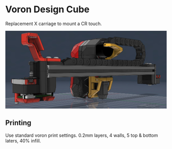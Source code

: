 # Voron Design Cube

Replacement X carriage to mount a CR touch.

![](./Images/X_back.jpg)

## Printing

Use standard voron print settings. 0.2mm layers, 4 walls, 5 top & bottom laters, 40% infill.
